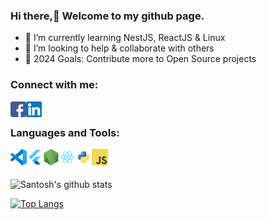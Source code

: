 ### Hi there,👋 Welcome to my github page.

- 🌱 I’m currently learning NestJS, ReactJS & Linux
- 👯 I’m looking to help & collaborate with others
- 🥅 2024 Goals: Contribute more to Open Source projects

### Connect with me:

[<img align="left" alt="facebook logo" width="25px" src="./svgs/facebook.svg" />][facebook]
[<img align="left" alt="linkedIn logo" width="25px" src="./svgs/linkedin.svg" />][linkedin]
<br />

### Languages and Tools:

<img align="left" alt="Visual Studio Code" width="26px" src="https://raw.githubusercontent.com/github/explore/80688e429a7d4ef2fca1e82350fe8e3517d3494d/topics/visual-studio-code/visual-studio-code.png" />

<img align="left" alt="Visual Studio Code" width="26px" src="https://raw.githubusercontent.com/github/explore/80688e429a7d4ef2fca1e82350fe8e3517d3494d/topics/flutter/flutter.png" />

<img align="left" alt="Node.js" width="26px" src="https://raw.githubusercontent.com/github/explore/80688e429a7d4ef2fca1e82350fe8e3517d3494d/topics/nodejs/nodejs.png" />

<img align="left" alt="React" width="26px" src="https://raw.githubusercontent.com/github/explore/80688e429a7d4ef2fca1e82350fe8e3517d3494d/topics/react/react.png" />

<img align="left" alt="Python" width="26px" src="https://raw.githubusercontent.com/github/explore/80688e429a7d4ef2fca1e82350fe8e3517d3494d/topics/python/python.png">

<img align="left" alt="JavaScript" width="26px" src="https://raw.githubusercontent.com/github/explore/80688e429a7d4ef2fca1e82350fe8e3517d3494d/topics/javascript/javascript.png" />

<br />
<br />

![Santosh's github stats](https://github-readme-stats-ten-gilt.vercel.app/api?username=San0330&show_icons=true&theme=radical&count_private=true)

[![Top Langs](https://github-readme-stats-ten-gilt.vercel.app/api/top-langs/?username=San0330&layout=compact&theme=radical&count_private=true)](https://github.com/San0330/)

[facebook]: https://www.facebook.com/santosh.0330/
[linkedin]: https://www.linkedin.com/in/santosh-neupane-216a83169/
[website]: https://san0330.github.io/portfolio/
